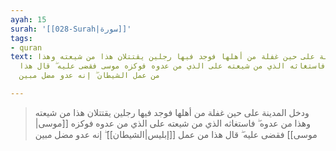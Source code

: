```yaml
---
ayah: 15
surah: '[[028-Surah|سورة]]'
tags:
- quran
text: ودخل المدينة على حين غفلة من أهلها فوجد فيها رجلين يقتتلان هذا من شيعته وهذا
  من عدوه ۖ فاستغاثه الذي من شيعته على الذي من عدوه فوكزه موسى فقضى عليه ۖ قال هذا
  من عمل الشيطان ۖ إنه عدو مضل مبين

---
```

> ودخل المدينة على حين غفلة من أهلها فوجد فيها رجلين يقتتلان هذا من شيعته وهذا من عدوه ۖ فاستغاثه الذي من شيعته على الذي من عدوه فوكزه [[موسى|موسى]] فقضى عليه ۖ قال هذا من عمل [[إبليس|الشيطان]] ۖ إنه عدو مضل مبين
